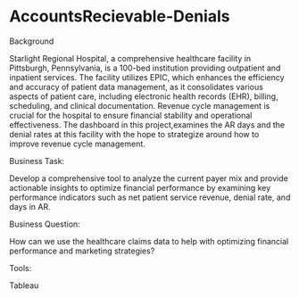 # AccountsRecievable-Denials



Background

Starlight Regional Hospital, a comprehensive healthcare facility in Pittsburgh, Pennsylvania, is a 100-bed institution providing outpatient and inpatient services. The facility utilizes EPIC, which enhances the efficiency and accuracy of patient data management, as it consolidates various aspects of patient care, including electronic health records (EHR), billing, scheduling, and clinical documentation. Revenue cycle management is crucial for the hospital to ensure financial stability and operational effectiveness. The dashboard in this project,examines the AR days and the denial rates at this facility with the hope to strategize around how to improve revenue cycle management. 


Business Task:

Develop a comprehensive tool to analyze the current payer mix and provide actionable insights to optimize financial performance by examining key performance indicators such as net patient service revenue, denial rate, and days in AR. 

Business Question:

How can we use the healthcare claims data to help with optimizing financial performance and marketing strategies? 

Tools: 

Tableau
